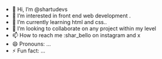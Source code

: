 - 👋 Hi, I’m @shartudevs
- 👀 I’m interested in front end web development .
- 🌱 I’m currently learning html and css..
- 💞️ I’m looking to collaborate on any project within my level
- 📫 How to reach me :shar_bello on instagram and x
- 😄 Pronouns: ...
- ⚡ Fun fact: ...

<!---
shartudevs/shartudevs is a ✨ special ✨ repository because its `README.md` (this file) appears on your GitHub profile.
You can click the Preview link to take a look at your changes.
--->
